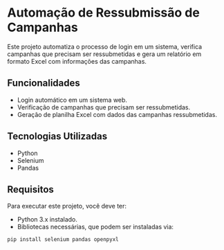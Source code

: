 # Automação de Ressubmissão de Campanhas

Este projeto automatiza o processo de login em um sistema, verifica campanhas que precisam ser ressubmetidas e gera um relatório em formato Excel com informações das campanhas.

## Funcionalidades

- Login automático em um sistema web.
- Verificação de campanhas que precisam ser ressubmetidas.
- Geração de planilha Excel com dados das campanhas ressubmetidas.

## Tecnologias Utilizadas

- Python
- Selenium
- Pandas

## Requisitos

Para executar este projeto, você deve ter:

- Python 3.x instalado.
- Bibliotecas necessárias, que podem ser instaladas via:

```bash
pip install selenium pandas openpyxl

